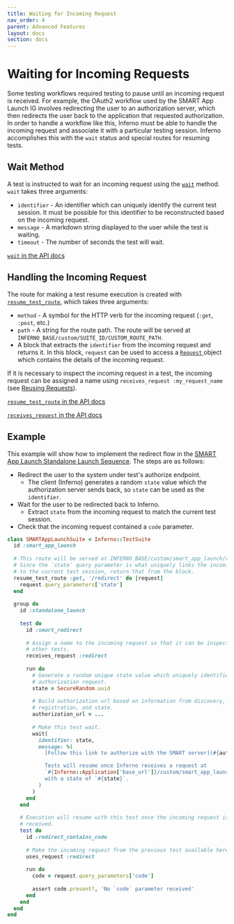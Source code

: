 ```yaml
---
title: Waiting for Incoming Request
nav_order: 4
parent: Advanced Features
layout: docs
section: docs
---
```

# Waiting for Incoming Requests
Some testing workflows required testing to pause until an incoming request is
received. For example, the OAuth2 workflow used by the SMART App Launch IG
involves redirecting the user to an authorization server, which then redirects
the user back to the application that requested authorization. In
order to handle a workflow like this, Inferno must be able to handle the
incoming request and associate it with a particular testing session. Inferno
accomplishes this with the `wait` status and special routes for resuming tests.

## Wait Method
A test is instructed to wait for an incoming request using the
[`wait`](/inferno-core/docs/Inferno/DSL/Results.html#wait-instance_method)
method. `wait` takes three arguments:
* `identifier` - An identifier which can uniquely identify the current test
  session. It must be possible for this identifier to be reconstructed based on
  the incoming request.
* `message` - A markdown string displayed to the user while the
  test is waiting.
* `timeout` - The number of seconds the test will wait.

[`wait` in the API
docs](/inferno-core/docs/Inferno/DSL/Results.html#wait-instance_method)

## Handling the Incoming Request
The route for making a test resume execution is created with
[`resume_test_route`](/inferno-core/docs/Inferno/DSL/Runnable.html#resume_test_route-instance_method),
which takes three arguments:
* `method` - A symbol for the HTTP verb for the incoming request (`:get`,
  `:post`, etc.)
* `path` - A string for the route path. The route will be served at
  `INFERNO_BASE/custom/SUITE_ID/CUSTOM_ROUTE_PATH`.
* A block that extracts the `identifier` from the incoming request and returns it.
  In this block, `request` can be used to access a [`Request`
  ](/inferno-core/docs/Inferno/Entities/Request.html) object which contains the
  details of the incoming request.
  
If it is necessary to inspect the incoming request in a test, the incoming
request can be assigned a name using `receives_request :my_request_name` (see
[Reusing
Requests](/inferno-core/writing-tests/making-requests.html#reusing-requests)).

[`resume_test_route` in the API
docs](/inferno-core/docs/Inferno/DSL/Runnable.html#resume_test_route-instance_method)

[`receives_request` in the API
docs](/inferno-core/docs/Inferno/DSL/RequestStorage/ClassMethods.html#receives_request-instance_method)

## Example
This example will show how to implement the redirect flow in the [SMART App
Launch Standalone Launch
Sequence](http://hl7.org/fhir/smart-app-launch/1.0.0/#standalone-launch-sequence).
The steps are as follows:
* Redirect the user to the system under test's authorize endpoint.
  * The client (Inferno) generates a random `state` value which the
    authorization server sends back, so `state` can be used as the `identifier`.
* Wait for the user to be redirected back to Inferno.
  * Extract `state` from the incoming request to match the current test session.
* Check that the incoming request contained a `code` parameter.

```ruby
class SMARTAppLaunchSuite < Inferno::TestSuite
  id :smart_app_launch
  
  # This route will be served at INFERNO_BASE/custom/smart_app_launch/redirect
  # Since the `state` query parameter is what uniquely links the incoming request
  # to the current test session, return that from the block.
  resume_test_route :get, '/redirect' do |request|
    request.query_parameters['state']
  end
  
  group do
    id :standalone_launch
    
    test do
      id :smart_redirect
      
      # Assign a name to the incoming request so that it can be inspected by
      # other tests.
      receives_request :redirect
      
      run do
        # Generate a random unique state value which uniquely identifies this
        # authorization request.
        state = SecureRandom.uuid
        
        # Build authorization url based on information from discovery, app
        # registration, and state.
        authorization_url = ...
        
        # Make this test wait.
        wait(
          identifier: state,
          message: %(
            [Follow this link to authorize with the SMART server](#{authorization_url}).

            Tests will resume once Inferno receives a request at
            `#{Inferno::Application['base_url']}/custom/smart_app_launch/redirect`
            with a state of `#{state}`.
          )
        )
      end
    end
    
    # Execution will resume with this test once the incoming request is
    # received.
    test do
      id :redirect_contains_code
      
      # Make the incoming request from the previous test available here.
      uses_request :redirect
      
      run do
        code = request.query_parameters['code']
        
        assert code.present?, 'No `code` parameter received'
      end
    end
  end
end
```

